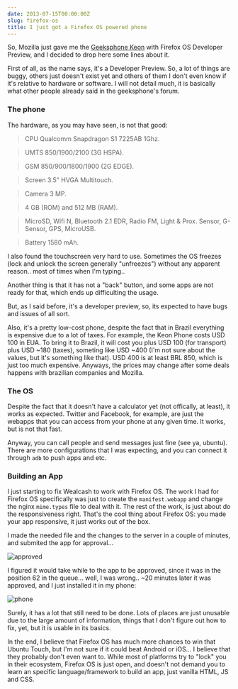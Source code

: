 ```yaml
---
date: 2013-07-15T00:00:00Z
slug: firefox-os
title: I just got a Firefox OS powered phone
---
```


So, Mozilla just gave me the [Geeksphone Keon][keon] with Firefox OS Developer
Preview, and I decided to drop here some lines about it.

First of all, as the name says, it's a Developer Preview. So, a lot of things
are buggy, others just doesn't exist yet and others of them I don't even know
if it's relative to hardware or software. I will not detail much,
it is basically what other people already said in the geeksphone's forum.

### The phone

The hardware, as you may have seen, is not that good:

> CPU Qualcomm Snapdragon S1 7225AB 1Ghz.

> UMTS 850/1900/2100 (3G HSPA).

> GSM 850/900/1800/1900 (2G EDGE).

> Screen 3.5" HVGA Multitouch.

> Camera 3 MP.

> 4 GB (ROM) and 512 MB (RAM).

> MicroSD, Wifi N, Bluetooth 2.1 EDR, Radio FM, Light & Prox. Sensor, G-Sensor,
> GPS, MicroUSB.

> Battery 1580 mAh.

I also found the touchscreen very hard to use. Sometimes the OS freezes (lock
and unlock the screen generally "unfreezes") without any apparent reason.. most
of times when I'm typing..

Another thing is that it has not a "back" button, and some apps are not ready
for that, which ends up difficulting the usage.

But, as I said before, it's a developer preview, so, its expected to have bugs
and issues of all sort.

Also, it's a pretty low-cost phone, despite the fact that in Brazil everything
is expensive due to a lot of taxes. For example, the Keon Phone costs USD 100
in EUA. To bring it to Brazil, it will cost you plus USD 100 (for transport)
plus USD ~180 (taxes), someting like USD ~400 (I'm not sure about the values,
but it's something like that). USD 400 is at least BRL 850, which is just too
much expensive. Anyways, the prices may change after some deals happens with
brazilian companies and Mozilla.

### The OS

Despite the fact that it doesn't have a calculator yet (not offically, at
least), it works as expected. Twitter and Facebook, for example, are just the
webapps that you can access from your phone at any given time. It works, but
is not that fast.

Anyway, you can call people and send messages just fine (see ya, ubuntu). There
are more configurations that I was expecting, and you can connect it through
`adb` to push apps and etc.

### Building an App

I just starting to fix Wealcash to work with Firefox OS. The work I
had for Firefox OS specifically was just to create the `manifest.webapp` and
change the nginx `mime.types` file to deal with it. The rest of the work, is
just about do the responsiveness right. That's the cool thing about Firefox OS:
you made your app responsive, it just works out of the box.

I made the needed file and the changes to the server in a couple of minutes,
and submited the app for approval...

![approved](https://pbs.twimg.com/media/BPKEcy9CMAAGdAu.png:large)

I figured it would take while to the app to be approved, since it was in the
position 62 in the queue... well, I was wrong.. ~20 minutes later it was
approved, and I just installed it in my phone:

![phone](https://pbs.twimg.com/media/BPKMNZaCUAAeOBl.png:large)

Surely, it has a lot that still need to be done. Lots of places are just
unusable due to the large amount of information, things that I don't figure out
how to fix, yet, but it is usable in its basics.

In the end, I believe that Firefox OS has much more chances to win that Ubuntu
Touch, but I'm not sure if it could beat Android or iOS... I believe that they
probably don't even want to. While most of platforms try to "lock" you in their
ecosystem, Firefox OS is just open, and doesn't not demand you to learn an
specific language/framework to build an app, just vanilla HTML, JS and CSS.

[keon]: http://www.geeksphone.com/
